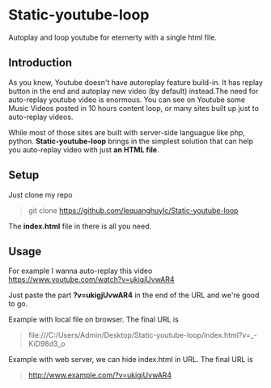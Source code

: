 # Static-youtube-loop
Autoplay and loop youtube for eternerty with a single html file.
## Introduction
As you know, Youtube doesn't have autoreplay feature build-in. It has replay button in the end and autoplay new video (by default) instead.The need for auto-replay youtube video is enormous. You can see on Youtube some Music Videos posted in 10 hours content loop, or many sites built up just to auto-replay videos.

While most of those sites are built with server-side languague like php, python. __Static-youtube-loop__ brings in the simplest solution that can help you auto-replay video with just __an HTML file__. 

## Setup
Just clone my repo

> git clone https://github.com/lequanghuylc/Static-youtube-loop

The __index.html__ file in there is all you need.
## Usage
For example I wanna auto-replay this video https://www.youtube.com/watch?v=ukigjUvwAR4

Just paste the part __?v=ukigjUvwAR4__ in the end of the URL and we're good to go.

Example with local file on browser. The final URL is

> file:///C:/Users/Admin/Desktop/Static-youtube-loop/index.html?v=_-KiD98d3_o

Example with web server, we can hide index.html in URL. The final URL is

> http://www.example.com/?v=ukigjUvwAR4
